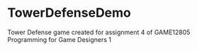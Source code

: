 # TowerDefenseDemo
Tower Defense game created for assignment 4 of GAME12805 Programming for Game Designers 1
